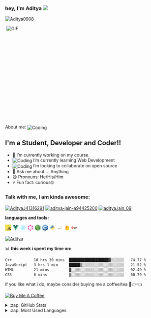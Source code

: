### hey, I'm Aditya <img src="https://media.giphy.com/media/hvRJCLFzcasrR4ia7z/giphy.gif" width="25px">

 <p align="left"> <img src="https://komarev.com/ghpvc/?username=Aditya0908" alt="Aditya0908" /> </p>
 <img align="right" alt="GIF" src="https://i.pinimg.com/originals/88/e5/a4/88e5a4a52f0d7725c5e56364422b79fc.gif" width="500" height="320" />

About me:
<img align="center" alt="Coding" width="40" src="https://camo.githubusercontent.com/63371d36886ee658f5a97401f393e1ab1684b2fd3de674b8f5efc7d410b2a3d0/68747470733a2f2f6d656469612e67697068792e636f6d2f6d656469612f57556c706c634d704f43456d5447427442572f67697068792e676966">
## I'm a Student, Developer and Coder!!
- 🔭 I’m currently working on my course.
- <img align="center" alt="Coding" width="20" src="https://raw.githubusercontent.com/TheDudeThatCode/TheDudeThatCode/master/Assets/Rocket.gif"> I’m currently learning Web Development
- <img align="center" alt="Coding" width="30" src="https://raw.githubusercontent.com/TheDudeThatCode/TheDudeThatCode/master/Assets/Developer.gif"> I’m looking to collaborate on open source
- 💬 Ask me about ... Anything
- 😄 Pronouns: He/His/Him
- ⚡ Fun fact: curious🤓


### Talk with me, I am kinda awesome:
<p align="left">
<a href="https://twitter.com/AdityaJ41316291" target="blank"><img align="center" src="https://cdn.jsdelivr.net/npm/simple-icons@3.0.1/icons/twitter.svg" alt="AdityaJ41316291" height="30" width="40" /></a>
<a href="https://www.linkedin.com/in/aditya-jain-a94425200" target="blank"><img align="center" src="https://cdn.jsdelivr.net/npm/simple-icons@3.0.1/icons/linkedin.svg" alt="aditya-jain-a94425200" height="30" width="40" /></a>
<a href="https://www.instagram.com/aditya.jain_09?r=nametag" target="blank"><img align="center" src="https://cdn.jsdelivr.net/npm/simple-icons@3.0.1/icons/instagram.svg" alt="aditya.jain_09" height="30" width="40" /></a>
</p>

**languages and tools:**  

<code><img height="20" src="https://raw.githubusercontent.com/github/explore/80688e429a7d4ef2fca1e82350fe8e3517d3494d/topics/javascript/javascript.png"></code>
<code><img height="20" src="https://raw.githubusercontent.com/github/explore/80688e429a7d4ef2fca1e82350fe8e3517d3494d/topics/vue/vue.png"></code>
<code><img height="20" src="https://raw.githubusercontent.com/github/explore/80688e429a7d4ef2fca1e82350fe8e3517d3494d/topics/react/react.png"></code>
<code><img height="20" src="https://raw.githubusercontent.com/github/explore/5c058a388828bb5fde0bcafd4bc867b5bb3f26f3/topics/graphql/graphql.png"></code>
<code><img height="20" src="https://raw.githubusercontent.com/github/explore/80688e429a7d4ef2fca1e82350fe8e3517d3494d/topics/nodejs/nodejs.png"></code>
<code><img height="20" src="https://raw.githubusercontent.com/github/explore/80688e429a7d4ef2fca1e82350fe8e3517d3494d/topics/cpp/cpp.png"></code>
<code><img height="20" src="https://raw.githubusercontent.com/github/explore/80688e429a7d4ef2fca1e82350fe8e3517d3494d/topics/python/python.png"></code>
<code><img height="20" src="https://raw.githubusercontent.com/github/explore/80688e429a7d4ef2fca1e82350fe8e3517d3494d/topics/mysql/mysql.png"></code>
<code><img height="20" src="https://raw.githubusercontent.com/github/explore/80688e429a7d4ef2fca1e82350fe8e3517d3494d/topics/firebase/firebase.png"></code>
<code><img height="20" src="https://raw.githubusercontent.com/github/explore/80688e429a7d4ef2fca1e82350fe8e3517d3494d/topics/git/git.png"></code>
 
<p align="left"> <a href="https://github.com/ryo-ma/github-profile-trophy"><img src="https://github-profile-trophy.vercel.app/?username=Aditya0908" alt="Aditya" /></a> </p>

📊 **this week i spent my time on:**
<!--START_SECTION:waka-->
```text
C++          10 hrs 30 mins  ██████████████████▓░░░░░░   74.77 % 
JavaScript   3 hrs 1 min     █████▒░░░░░░░░░░░░░░░░░░░   21.52 % 
HTML         21 mins         ▓░░░░░░░░░░░░░░░░░░░░░░░░   02.49 % 
CSS          6 mins          ▒░░░░░░░░░░░░░░░░░░░░░░░░   00.79 % 

```
<!--END_SECTION:waka-->

if you like what i do, maybe consider buying me a coffee/tea 🥺👉👈

<a href="https://www.buymeacoffee.com/adityajain2021" target="_blank"><img src="https://cdn.buymeacoffee.com/buttons/v2/default-red.png" alt="Buy Me A Coffee" width="150" ></a>

<details>
  <summary>:zap: GitHub Stats</summary>

  <img align="left" alt="Aditya's GitHub Stats" src="https://github-readme-stats.vercel.app/api?username=Aditya0908&show_icons=true&hide_border=true" />

</details>

<details>
  <summary>:zap: Most Used Languages</summary>

<img align="left" alt="Aditya's GitHub Top Languages" src="https://github-readme-stats.vercel.app/api/top-langs/?username=Aditya0908" />

</details>





